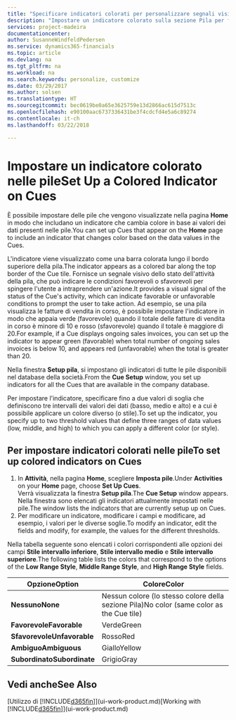 ```yaml
---
title: "Specificare indicatori colorati per personalizzare segnali visivi sull'attività di una pila | Documenti Microsoft"
description: "Impostare un indicatore colorato sulla sezione Pila per fornire un segnale visivo per personalizzato per l'attività di una pila."
services: project-madeira
documentationcenter: 
author: SusanneWindfeldPedersen
ms.service: dynamics365-financials
ms.topic: article
ms.devlang: na
ms.tgt_pltfrm: na
ms.workload: na
ms.search.keywords: personalize, customize
ms.date: 03/29/2017
ms.author: solsen
ms.translationtype: HT
ms.sourcegitcommit: bec0619be0a65e3625759e13d2866ac615d7513c
ms.openlocfilehash: e90100aac6737336431be3f4cdcfd4e5a6c89274
ms.contentlocale: it-ch
ms.lasthandoff: 03/22/2018

---
```

# <a name="set-up-a-colored-indicator-on-cues"></a><span data-ttu-id="ca6cf-103">Impostare un indicatore colorato nelle pile</span><span class="sxs-lookup"><span data-stu-id="ca6cf-103">Set Up a Colored Indicator on Cues</span></span>
<span data-ttu-id="ca6cf-104">È possibile impostare delle pile che vengono visualizzate nella pagina **Home** in modo che includano un indicatore che cambia colore in base ai valori dei dati presenti nelle pile.</span><span class="sxs-lookup"><span data-stu-id="ca6cf-104">You can set up Cues that appear on the **Home** page to include an indicator that changes color based on the data values in the Cues.</span></span>

<span data-ttu-id="ca6cf-105">L'indicatore viene visualizzato come una barra colorata lungo il bordo superiore della pila.</span><span class="sxs-lookup"><span data-stu-id="ca6cf-105">The indicator appears as a colored bar along the top border of the Cue tile.</span></span> <span data-ttu-id="ca6cf-106">Fornisce un segnale visivo dello stato dell'attività della pila, che può indicare le condizioni favorevoli o sfavorevoli per spingere l'utente a intraprendere un'azione.</span><span class="sxs-lookup"><span data-stu-id="ca6cf-106">It provides a visual signal of the status of the Cue's activity, which can indicate favorable or unfavorable conditions to prompt the user to take action.</span></span> <span data-ttu-id="ca6cf-107">Ad esempio, se una pila visualizza le fatture di vendita in corso, è possibile impostare l'indicatore in modo che appaia verde (favorevole) quando il totale delle fatture di vendita in corso è minore di 10 e rosso (sfavorevole) quando il totale è maggiore di 20.</span><span class="sxs-lookup"><span data-stu-id="ca6cf-107">For example, if a Cue displays ongoing sales invoices, you can set up the indicator to appear green (favorable) when total number of ongoing sales invoices is below 10, and appears red (unfavorable) when the total is greater than 20.</span></span>

<span data-ttu-id="ca6cf-108">Nella finestra **Setup pila**, si impostano gli indicatori di tutte le pile disponibili nel database della società.</span><span class="sxs-lookup"><span data-stu-id="ca6cf-108">From the **Cue Setup** window, you set up indicators for all the Cues that are available in the company database.</span></span>

<span data-ttu-id="ca6cf-109">Per impostare l'indicatore, specificare fino a due valori di soglia che definiscono tre intervalli dei valori dei dati (basso, medio e alto) e a cui è possibile applicare un colore diverso (o stile).</span><span class="sxs-lookup"><span data-stu-id="ca6cf-109">To set up the indicator, you specify up to two threshold values that define three ranges of data values (low, middle, and high) to which you can apply a different color (or style).</span></span>

## <a name="to-set-up-colored-indicators-on-cues"></a><span data-ttu-id="ca6cf-110">Per impostare indicatori colorati nelle pile</span><span class="sxs-lookup"><span data-stu-id="ca6cf-110">To set up colored indicators on Cues</span></span>
1. <span data-ttu-id="ca6cf-111">In **Attività**, nella pagina **Home**, scegliere **Imposta pile**.</span><span class="sxs-lookup"><span data-stu-id="ca6cf-111">Under **Activities** on your **Home** page, choose **Set Up Cues**.</span></span>  
   <span data-ttu-id="ca6cf-112">Verrà visualizzata la finestra **Setup pila**.</span><span class="sxs-lookup"><span data-stu-id="ca6cf-112">The **Cue Setup** window appears.</span></span> <span data-ttu-id="ca6cf-113">Nella finestra sono elencati gli indicatori attualmente impostati nelle pile.</span><span class="sxs-lookup"><span data-stu-id="ca6cf-113">The window lists the indicators that are currently setup up on Cues.</span></span>
2. <span data-ttu-id="ca6cf-114">Per modificare un indicatore, modificare i campi e modificare, ad esempio, i valori per le diverse soglie.</span><span class="sxs-lookup"><span data-stu-id="ca6cf-114">To modify an indicator, edit the fields and modify, for example, the values for the different thresholds.</span></span>  

<span data-ttu-id="ca6cf-115">Nella tabella seguente sono elencati i colori corrispondenti alle opzioni dei campi **Stile intervallo inferiore**, **Stile intervallo medio** e **Stile intervallo superiore**.</span><span class="sxs-lookup"><span data-stu-id="ca6cf-115">The following table lists the colors that correspond to the options of the **Low Range Style**, **Middle Range Style**, and **High Range Style** fields.</span></span>

| <span data-ttu-id="ca6cf-116">Opzione</span><span class="sxs-lookup"><span data-stu-id="ca6cf-116">Option</span></span> | <span data-ttu-id="ca6cf-117">Colore</span><span class="sxs-lookup"><span data-stu-id="ca6cf-117">Color</span></span> |
| --- | --- |
| <span data-ttu-id="ca6cf-118">**Nessuno**</span><span class="sxs-lookup"><span data-stu-id="ca6cf-118">**None**</span></span> |<span data-ttu-id="ca6cf-119">Nessun colore (lo stesso colore della sezione Pila)</span><span class="sxs-lookup"><span data-stu-id="ca6cf-119">No color (same color as the Cue tile)</span></span>|
| <span data-ttu-id="ca6cf-120">**Favorevole**</span><span class="sxs-lookup"><span data-stu-id="ca6cf-120">**Favorable**</span></span> |<span data-ttu-id="ca6cf-121">Verde</span><span class="sxs-lookup"><span data-stu-id="ca6cf-121">Green</span></span> |
| <span data-ttu-id="ca6cf-122">**Sfavorevole**</span><span class="sxs-lookup"><span data-stu-id="ca6cf-122">**Unfavorable**</span></span> |<span data-ttu-id="ca6cf-123">Rosso</span><span class="sxs-lookup"><span data-stu-id="ca6cf-123">Red</span></span> |
| <span data-ttu-id="ca6cf-124">**Ambiguo**</span><span class="sxs-lookup"><span data-stu-id="ca6cf-124">**Ambiguous**</span></span> |<span data-ttu-id="ca6cf-125">Giallo</span><span class="sxs-lookup"><span data-stu-id="ca6cf-125">Yellow</span></span> |
| <span data-ttu-id="ca6cf-126">**Subordinato**</span><span class="sxs-lookup"><span data-stu-id="ca6cf-126">**Subordinate**</span></span> |<span data-ttu-id="ca6cf-127">Grigio</span><span class="sxs-lookup"><span data-stu-id="ca6cf-127">Gray</span></span> |

## <a name="see-also"></a><span data-ttu-id="ca6cf-128">Vedi anche</span><span class="sxs-lookup"><span data-stu-id="ca6cf-128">See Also</span></span>
<span data-ttu-id="ca6cf-129">[Utilizzo di [!INCLUDE[d365fin](includes/d365fin_md.md)]](ui-work-product.md)</span><span class="sxs-lookup"><span data-stu-id="ca6cf-129">[Working with [!INCLUDE[d365fin](includes/d365fin_md.md)]](ui-work-product.md)</span></span>

